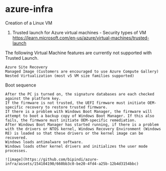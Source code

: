 # azure-infra
Creation of a Linux VM
1. Trusted launch for Azure virtual machines - Security types of VM
https://learn.microsoft.com/en-us/azure/virtual-machines/trusted-launch

The following Virtual Machine features are currently not supported with Trusted Launch.

    Azure Site Recovery
    Managed Image (Customers are encouraged to use Azure Compute Gallery)
    Nested Virtualization (most v5 VM size families supported)

Boot sequence

    After the PC is turned on, the signature databases are each checked against the platform key.
    If the firmware is not trusted, the UEFI firmware must initiate OEM-specific recovery to restore trusted firmware.
    If there is a problem with Windows Boot Manager, the firmware will attempt to boot a backup copy of Windows Boot Manager. If this also fails, the firmware must initiate OEM-specific remediation.
    After Windows Boot Manager has started running, if there is a problem with the drivers or NTOS kernel, Windows Recovery Environment (Windows RE) is loaded so that these drivers or the kernel image can be recovered.
    Windows loads antimalware software.
    Windows loads other kernel drivers and initializes the user mode processes.

    ![image](https://github.com/bipindi/azure-infra/assets/154104190/660bb3c0-be20-4fd4-a25b-12b4d3154bbc)





